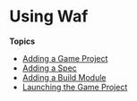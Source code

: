 # Using Waf<a name="waf-using-intro"></a>

**Topics**
+ [Adding a Game Project](waf-using-game-project.md)
+ [Adding a Spec](waf-using-spec.md)
+ [Adding a Build Module](waf-using-module.md)
+ [Launching the Game Project](waf-launching-project.md)